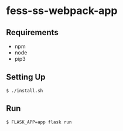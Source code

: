 # fess-ss-webpack-app

## Requirements
* npm
* node
* pip3

## Setting Up
```
$ ./install.sh
```

## Run
```
$ FLASK_APP=app flask run
```
